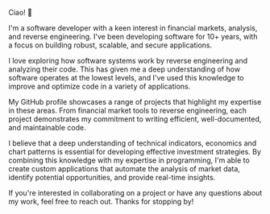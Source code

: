 Ciao! 👋

I'm a software developer with a keen interest in financial markets, analysis, and reverse engineering. I've been developing software for 10+ years, with a focus on building robust, scalable, and secure applications.

I love exploring how software systems work by reverse engineering and analyzing their code. This has given me a deep understanding of how software operates at the lowest levels, and I've used this knowledge to improve and optimize code in a variety of applications.

My GitHub profile showcases a range of projects that highlight my expertise in these areas. From financial market tools to reverse engineering, each project demonstrates my commitment to writing efficient, well-documented, and maintainable code.

I believe that a deep understanding of technical indicators, economics and chart patterns is essential for developing effective investment strategies. By combining this knowledge with my expertise in programming, I'm able to create custom applications that automate the analysis of market data, identify potential opportunities, and provide real-time insights.

If you're interested in collaborating on a project or have any questions about my work, feel free to reach out. Thanks for stopping by!

